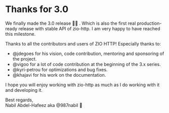 # Thanks for 3.0

We finally made the 3.0 release 🎉🎊 . Which is also the first real production-ready release with stable API of zio-http.
I am very happy to have reached this milestone.

Thanks to all the contributors and users of ZIO HTTP!
Especially thanks to:
- @jdegoes for his vision, code contribution, mentoring and sponsoring of the project.
- @vigoo for a lot of code contribution at the beginning of the 3.x series.
- @kyri-petrou for optimizations and bug fixes.
- @khajavi for his work on the documentation.

I hope you will enjoy working with zio-http as much as I do working with it and developing it.

Best regards,<br>
Nabil Abdel-Hafeez aka @987nabil 🥳
